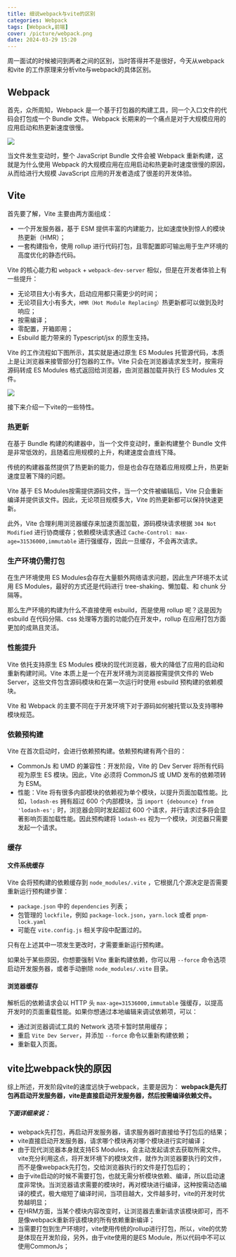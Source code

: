 ```yaml
---
title: 细说webpack与vite的区别
categories: Webpack
tags: [Webpack,前端]
cover: /picture/webpack.png
date: 2024-03-29 15:20
---
```


周一面试的时候被问到两者之间的区别，当时答得并不是很好，今天从webpack和vite 的工作原理来分析vite与webpack的具体区别。

## Webpack

首先，众所周知，Webpack 是一个基于打包器的构建工具，同一个入口文件的代码会打包成一个 Bundle 文件。Webpack 长期来的一个痛点是对于大规模应用的应用启动和热更新速度很慢。

![](image/image_AUCwqQPDJT.png)

当文件发生变动时，整个 JavaScript Bundle 文件会被 Webpack 重新构建，这就是为什么使用 Webpack 的大规模应用在应用启动和热更新时速度很慢的原因，从而给进行大规模 JavaScript 应用的开发者造成了很差的开发体验。

## Vite

首先要了解，Vite 主要由两方面组成：

- 一个开发服务器，基于 ESM 提供丰富的内建能力，比如速度快到惊人的模块热更新（HMR）；
- 一套构建指令，使用 rollup 进行代码打包，且零配置即可输出用于生产环境的高度优化的静态代码。

Vite 的核心能力和 `webpack` + `webpack-dev-server` 相似，但是在开发者体验上有一些提升：

- 无论项目大小有多大，启动应用都只需更少的时间；
- 无论项目大小有多大，`HMR（Hot Module Replacing）`热更新都可以做到及时响应；
- 按需编译；
- 零配置，开箱即用；
- Esbuild 能力带来的 Typescript/jsx 的原生支持。

Vite 的工作流程如下图所示，其实就是通过原生 ES Modules 托管源代码，本质上是让浏览器来接管部分打包器的工作。Vite 只会在浏览器请求发生时，按需将源码转成 ES Modules 格式返回给浏览器，由浏览器加载并执行 ES Modules 文件。

![](https://p3-juejin.byteimg.com/tos-cn-i-k3u1fbpfcp/2fb642edba6f4d648d960110cb9112ff~tplv-k3u1fbpfcp-zoom-in-crop-mark:1512:0:0:0.awebp)

接下来介绍一下vite的一些特性。

### 热更新

在基于 Bundle 构建的构建器中，当一个文件变动时，重新构建整个 Bundle 文件是非常低效的，且随着应用规模的上升，构建速度会直线下降。

传统的构建器虽然提供了热更新的能力，但是也会存在随着应用规模上升，热更新速度显著下降的问题。

Vite 基于 ES Modules按需提供源码文件，当一个文件被编辑后，Vite 只会重新编译并提供该文件。因此，无论项目规模多大，Vite 的热更新都可以保持快速更新。

此外，Vite 合理利用浏览器缓存来加速页面加载，源码模块请求根据 `304 Not Modified` 进行协商缓存；依赖模块请求通过 `Cache-Control: max-age=31536000,immutable` 进行强缓存，因此一旦缓存，不会再次请求。

### 生产环境仍需打包

在生产环境使用 ES Modules会存在大量额外网络请求问题，因此生产环境不太试用 ES Modules，最好的方式还是代码进行 tree-shaking、懒加载、和 chunk 分隔等。

那么生产环境的构建为什么不直接使用 esbuild，而是使用 rollup 呢？这是因为 esbuild 在代码分隔、css 处理等方面的功能仍在开发中，rollup 在应用打包方面更加的成熟且灵活。

### 性能提升

Vite 依托支持原生  ES Modules 模块的现代浏览器，极大的降低了应用的启动和重新构建时间。Vite 本质上是一个在开发环境为浏览器按需提供文件的 Web Server，这些文件包含源码模块和在第一次运行时使用 esbuild 预构建的依赖模块。

Vite 和 Webpack 的主要不同在于开发环境下对于源码如何被托管以及支持哪种模块规范。

### 依赖预构建

Vite 在首次启动时，会进行依赖预构建。依赖预构建有两个目的：

- CommonJs 和 UMD 的兼容性：开发阶段，Vite 的 Dev Server 将所有代码视为原生 ES 模块。因此，Vite 必须将 CommonJS 或 UMD 发布的依赖项转为 ESM。
- 性能：Vite 将有很多内部模块的依赖视为单个模块，以提升页面加载性能。比如，`lodash-es` 拥有超过 600 个内部模块，当 `import {debounce} from 'lodash-es';` 时，浏览器会同时发起超过 600 个请求，并行请求过多将会显著影响页面加载性能。因此预构建将 `lodash-es` 视为一个模块，浏览器只需要发起一个请求。

### 缓存

#### 文件系统缓存

Vite 会将预构建的依赖缓存到 `node_modules/.vite` ，它根据几个源决定是否需要重新运行预构建步骤：

- `package.json` 中的 `dependencies` 列表；
- 包管理的 `lockfile`，例如 `package-lock.json`，`yarn.lock` 或者 `pnpm-lock.yaml`
- 可能在 `vite.config.js` 相关字段中配置过的。

只有在上述其中一项发生更改时，才需要重新运行预构建。

如果处于某些原因，你想要强制 Vite 重新构建依赖，你可以用 `--force` 命令选项启动开发服务器，或者手动删除 `node_modules/.vite` 目录。

#### 浏览器缓存

解析后的依赖请求会以 HTTP 头 `max-age=31536000,immutable` 强缓存，以提高开发时的页面重载性能。如果你想通过本地编辑来调试依赖项，可以：

- 通过浏览器调试工具的 Network 选项卡暂时禁用缓存；
- 重启 `Vite Dev Server`，并添加 `--force` 命令以重新构建依赖；
- 重新载入页面。

## vite比webpack快的原因

综上所述，开发阶段vite的速度远快于webpack，主要是因为：
**webpack是先打包再启动开发服务器，vite是直接启动开发服务器，然后按需编译依赖文件。**

##### 下面详细来说：

- webpack先打包，再启动开发服务器，请求服务器时直接给予打包后的结果；
- vite直接启动开发服务器，请求哪个模块再对哪个模块进行实时编译；
- 由于现代浏览器本身就支持ES Modules，会主动发起请求去获取所需文件。vite充分利用这点，将开发环境下的模块文件，就作为浏览器要执行的文件，而不是像webpack先打包，交给浏览器执行的文件是打包后的；
- 由于vite启动的时候不需要打包，也就无需分析模块依赖、编译，所以启动速度非常快。当浏览器请求需要的模块时，再对模块进行编译，这种按需动态编译的模式，极大缩短了编译时间，当项目越大，文件越多时，vite的开发时优势越明显；
- 在HRM方面，当某个模块内容改变时，让浏览器去重新请求该模块即可，而不是像webpack重新将该模块的所有依赖重新编译；
- 当需要打包到生产环境时，vite使用传统的rollup进行打包，所以，vite的优势是体现在开发阶段，另外，由于vite使用的是ES Module，所以代码中不可以使用CommonJs；
